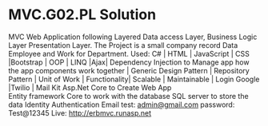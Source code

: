# MVC.G02.PL Solution
MVC Web Application following Layered Data access Layer, Business Logic Layer Presentation Layer. 
  The Project is a small company record Data Employee and Work for Department. 
 Used:    C# | HTML | JavaScript | CSS |Bootstrap | OOP | LINQ |Ajax|
Dependency Injection to Manage app       how the app components work together | Generic Design Pattern | Repository Pattern | 
Unit of Work |  Functionality| Scalable | Maintainable | Login Google |Twilio | Mail Kit Asp.Net Core to Create Web App    
Entity framework Core to work with the database    SQL server to    store   the data    Identity Authentication 
 Email test: admin@gmail.com password: Test@12345 Live: http://erbmvc.runasp.net  
